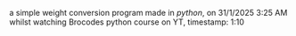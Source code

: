 a simple weight conversion program made in *python*, on 31/1/2025 3:25 AM whilst watching Brocodes python course on YT, timestamp: 1:10
